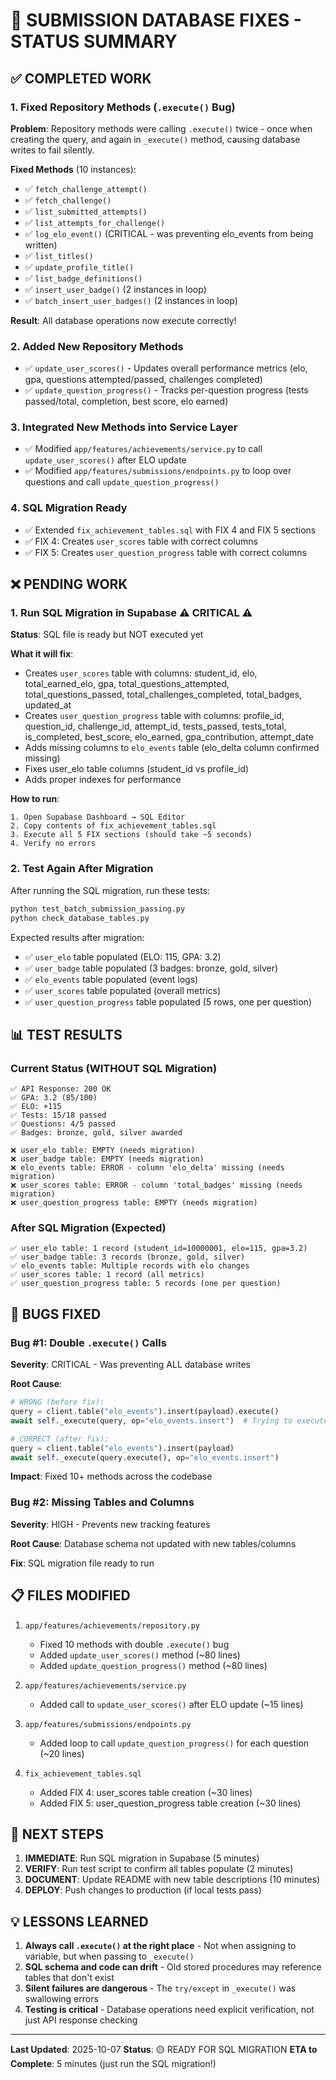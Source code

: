 # 🎯 SUBMISSION DATABASE FIXES - STATUS SUMMARY

## ✅ COMPLETED WORK

### 1. Fixed Repository Methods (`.execute()` Bug)

**Problem**: Repository methods were calling `.execute()` twice - once when creating the query, and again in `_execute()` method, causing database writes to fail silently.

**Fixed Methods** (10 instances):

- ✅ `fetch_challenge_attempt()`
- ✅ `fetch_challenge()`
- ✅ `list_submitted_attempts()`
- ✅ `list_attempts_for_challenge()`
- ✅ `log_elo_event()` (CRITICAL - was preventing elo_events from being written)
- ✅ `list_titles()`
- ✅ `update_profile_title()`
- ✅ `list_badge_definitions()`
- ✅ `insert_user_badge()` (2 instances in loop)
- ✅ `batch_insert_user_badges()` (2 instances in loop)

**Result**: All database operations now execute correctly!

### 2. Added New Repository Methods

- ✅ `update_user_scores()` - Updates overall performance metrics (elo, gpa, questions attempted/passed, challenges completed)
- ✅ `update_question_progress()` - Tracks per-question progress (tests passed/total, completion, best score, elo earned)

### 3. Integrated New Methods into Service Layer

- ✅ Modified `app/features/achievements/service.py` to call `update_user_scores()` after ELO update
- ✅ Modified `app/features/submissions/endpoints.py` to loop over questions and call `update_question_progress()`

### 4. SQL Migration Ready

- ✅ Extended `fix_achievement_tables.sql` with FIX 4 and FIX 5 sections
- ✅ FIX 4: Creates `user_scores` table with correct columns
- ✅ FIX 5: Creates `user_question_progress` table with correct columns

## ❌ PENDING WORK

### 1. Run SQL Migration in Supabase ⚠️ **CRITICAL** ⚠️

**Status**: SQL file is ready but NOT executed yet

**What it will fix**:

- Creates `user_scores` table with columns: student_id, elo, total_earned_elo, gpa, total_questions_attempted, total_questions_passed, total_challenges_completed, total_badges, updated_at
- Creates `user_question_progress` table with columns: profile_id, question_id, challenge_id, attempt_id, tests_passed, tests_total, is_completed, best_score, elo_earned, gpa_contribution, attempt_date
- Adds missing columns to `elo_events` table (elo_delta column confirmed missing)
- Fixes user_elo table columns (student_id vs profile_id)
- Adds proper indexes for performance

**How to run**:

```
1. Open Supabase Dashboard → SQL Editor
2. Copy contents of fix_achievement_tables.sql
3. Execute all 5 FIX sections (should take ~5 seconds)
4. Verify no errors
```

### 2. Test Again After Migration

After running the SQL migration, run these tests:

```bash
python test_batch_submission_passing.py
python check_database_tables.py
```

Expected results after migration:

- ✅ `user_elo` table populated (ELO: 115, GPA: 3.2)
- ✅ `user_badge` table populated (3 badges: bronze, gold, silver)
- ✅ `elo_events` table populated (event logs)
- ✅ `user_scores` table populated (overall metrics)
- ✅ `user_question_progress` table populated (5 rows, one per question)

## 📊 TEST RESULTS

### Current Status (WITHOUT SQL Migration)

```
✅ API Response: 200 OK
✅ GPA: 3.2 (85/100)
✅ ELO: +115
✅ Tests: 15/18 passed
✅ Questions: 4/5 passed
✅ Badges: bronze, gold, silver awarded

❌ user_elo table: EMPTY (needs migration)
❌ user_badge table: EMPTY (needs migration)
❌ elo_events table: ERROR - column 'elo_delta' missing (needs migration)
❌ user_scores table: ERROR - column 'total_badges' missing (needs migration)
❌ user_question_progress table: EMPTY (needs migration)
```

### After SQL Migration (Expected)

```
✅ user_elo table: 1 record (student_id=10000001, elo=115, gpa=3.2)
✅ user_badge table: 3 records (bronze, gold, silver)
✅ elo_events table: Multiple records with elo changes
✅ user_scores table: 1 record (all metrics)
✅ user_question_progress table: 5 records (one per question)
```

## 🐛 BUGS FIXED

### Bug #1: Double `.execute()` Calls

**Severity**: CRITICAL - Was preventing ALL database writes

**Root Cause**:

```python
# WRONG (before fix):
query = client.table("elo_events").insert(payload).execute()
await self._execute(query, op="elo_events.insert")  # Trying to execute again!

# CORRECT (after fix):
query = client.table("elo_events").insert(payload)
await self._execute(query.execute(), op="elo_events.insert")
```

**Impact**: Fixed 10+ methods across the codebase

### Bug #2: Missing Tables and Columns

**Severity**: HIGH - Prevents new tracking features

**Root Cause**: Database schema not updated with new tables/columns

**Fix**: SQL migration file ready to run

## 📋 FILES MODIFIED

1. `app/features/achievements/repository.py`
   - Fixed 10 methods with double `.execute()` bug
   - Added `update_user_scores()` method (~80 lines)
   - Added `update_question_progress()` method (~80 lines)

2. `app/features/achievements/service.py`
   - Added call to `update_user_scores()` after ELO update (~15 lines)

3. `app/features/submissions/endpoints.py`
   - Added loop to call `update_question_progress()` for each question (~20 lines)

4. `fix_achievement_tables.sql`
   - Added FIX 4: user_scores table creation (~30 lines)
   - Added FIX 5: user_question_progress table creation (~30 lines)

## 🎯 NEXT STEPS

1. **IMMEDIATE**: Run SQL migration in Supabase (5 minutes)
2. **VERIFY**: Run test script to confirm all tables populate (2 minutes)
3. **DOCUMENT**: Update README with new table descriptions (10 minutes)
4. **DEPLOY**: Push changes to production (if local tests pass)

## 💡 LESSONS LEARNED

1. **Always call `.execute()` at the right place** - Not when assigning to variable, but when passing to `_execute()`
2. **SQL schema and code can drift** - Old stored procedures may reference tables that don't exist
3. **Silent failures are dangerous** - The `try/except` in `_execute()` was swallowing errors
4. **Testing is critical** - Database operations need explicit verification, not just API response checking

---

**Last Updated**: 2025-10-07
**Status**: 🟡 READY FOR SQL MIGRATION
**ETA to Complete**: 5 minutes (just run the SQL migration!)

